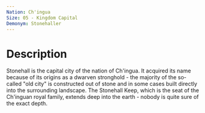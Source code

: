 ```yaml
---
Nation: Ch'ingua
Size: 05 - Kingdom Capital
Demonym: Stonehaller
---
```

# Description
Stonehall is the capital city of the nation of Ch'ingua. It acquired its name because of its origins as a dwarven stronghold - the majority of the so-called "old city" is constructed out of stone and in some cases built directly into the surrounding landscape. The Stonehall Keep, which is the seat of the Ch'inguan royal family, extends deep into the earth - nobody is quite sure of the exact depth. 